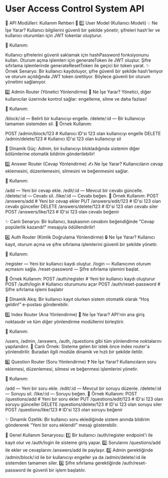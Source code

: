 # User Access Control System API
🚀 API Modülleri:  Kullanım Rehberi 🌟
1️⃣ User Model (Kullanıcı Modeli)
💡 Ne İşe Yarar?
Kullanıcı bilgilerini güvenli bir şekilde yönetir, şifreleri hash'ler ve kullanıcı oturumları için JWT tokenlar oluşturur.

🔧 Kullanım:

Kullanıcı şifrelerini güvenli saklamak için hashPassword fonksiyonunu kullan.
Oturum açma işlemleri için generateToken ile JWT oluştur.
Şifre sıfırlama işlemlerinde generateResetToken ile geçici bir token yarat.
✨ Örnek Senaryo: Bir kullanıcı kaydoluyor, şifre güvenli bir şekilde hash'leniyor ve oturum açıldığında JWT token üretiliyor. Böylece güvenli bir oturum yönetimi sağlanıyor.

2️⃣ Admin Router (Yönetici Yönlendirme)
💼 Ne İşe Yarar?
Yönetici, diğer kullanıcılar üzerinde kontrol sağlar: engelleme, silme ve daha fazlası!

🔧 Kullanım:

/block/:id — Belirli bir kullanıcıyı engelle.
/delete/:id — Bir kullanıcıyı tamamen sistemden sil.
🚀 Örnek Kullanım:


POST /admin/block/123  # Kullanıcı ID'si 123 olan kullanıcıyı engelle
DELETE /admin/delete/123  # Kullanıcı ID'si 123 olan kullanıcıyı sil

🌟 Dinamik Güç:
Admin, bir kullanıcıyı blokladığında sistemin diğer bölümlerine otomatik bildirim gönderilebilir!

3️⃣ Answer Router (Cevap Yönlendirme)
✍️ Ne İşe Yarar?
Kullanıcıların cevap eklemesini, düzenlemesini, silmesini ve beğenmesini sağlar.

🔧 Kullanım:

/add — Yeni bir cevap ekle.
/edit/:id — Mevcut bir cevabı güncelle.
/delete/:id — Cevabı sil.
/like/:id — Cevabı beğen.
🎯 Örnek Kullanım:
POST /answers/add  # Yeni bir cevap ekler
PUT /answers/edit/123  # ID'si 123 olan cevabı günceller
DELETE /answers/delete/123  # ID'si 123 olan cevabı siler
POST /answers/like/123  # ID'si 123 olan cevabı beğenir

✨ Canlı Senaryo:
Bir kullanıcı, başkasının cevabını beğendiğinde "Cevap popülerlik kazandı!" mesajıyla ödüllendirilir!

4️⃣ Auth Router (Kimlik Doğrulama Yönlendirme)
🔒 Ne İşe Yarar?
Kullanıcı kayıt, oturum açma ve şifre sıfırlama işlemlerini güvenli bir şekilde yönetir.

🔧 Kullanım:

/register — Yeni bir kullanıcı kaydı oluştur.
/login — Kullanıcının oturum açmasını sağla.
/reset-password — Şifre sıfırlama işlemini başlat.

🎯 Örnek Kullanım:
POST /auth/register  # Yeni bir kullanıcı kaydı oluşturur
POST /auth/login  # Kullanıcı oturumunu açar
POST /auth/reset-password  # Şifre sıfırlama işlemi başlatır

🌟 Dinamik Akış:
Bir kullanıcı kayıt olurken sistem otomatik olarak “Hoş geldin!” e-postası gönderebilir.

5️⃣ Index Router (Ana Yönlendirme)
📍 Ne İşe Yarar?
API'nin ana giriş noktasıdır ve tüm diğer yönlendirme modüllerini birleştirir.

🔧 Kullanım:

/users, /admin, /answers, /auth, /questions gibi tüm yönlendirme noktalarını yapılandırır.
🎯 Canlı Örnek: Sisteme gelen bir istek önce index router'a yönlendirilir. Buradan ilgili modüle dinamik ve hızlı bir şekilde iletilir.

6️⃣ Question Router (Soru Yönlendirme)
❓ Ne İşe Yarar?
Kullanıcıların soru eklemesi, düzenlemesi, silmesi ve beğenmesi işlemlerini yönetir.

🔧 Kullanım:

/add — Yeni bir soru ekle.
/edit/:id — Mevcut bir soruyu düzenle.
/delete/:id — Soruyu sil.
/like/:id — Soruyu beğen.
🎯 Örnek Kullanım:
POST /questions/add  # Yeni bir soru ekler
PUT /questions/edit/123  # ID'si 123 olan soruyu günceller
DELETE /questions/delete/123  # ID'si 123 olan soruyu siler
POST /questions/like/123  # ID'si 123 olan soruyu beğenir


✨ Dinamik Özellik:
Bir kullanıcı soru eklediğinde sistem anında bildirim göndererek “Yeni bir soru eklendi!” mesajı gösterebilir.

🌌 Genel Kullanım Senaryosu:
1️⃣ Bir kullanıcı /auth/register endpoint'i ile kayıt olur ve /auth/login ile sisteme giriş yapar.
2️⃣ Sorularını /questions/add ile ekler ve cevaplarını /answers/add ile paylaşır.
3️⃣ Admin gerektiğinde /admin/block/:id ile bir kullanıcıyı engeller ya da /admin/delete/:id ile sistemden tamamen siler.
4️⃣ Şifre sıfırlama gerektiğinde /auth/reset-password ile güvenli bir işlem başlatılır.
